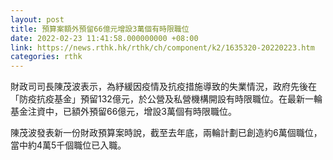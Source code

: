 ```yaml
---
layout: post
title: 預算案額外預留66億元增設3萬個有時限職位
date: 2022-02-23 11:41:58.000000000 +08:00
link: https://news.rthk.hk/rthk/ch/component/k2/1635320-20220223.htm
categories: rthk
---
```


財政司司長陳茂波表示，為紓緩因疫情及抗疫措施導致的失業情況，政府先後在「防疫抗疫基金」預留132億元，於公營及私營機構開設有時限職位。在最新一輪基金注資中，已額外預留66億元，增設3萬個有時限職位。

陳茂波發表新一份財政預算案時說，截至去年底，兩輪計劃已創造約6萬個職位，當中約4萬5千個職位已入職。
